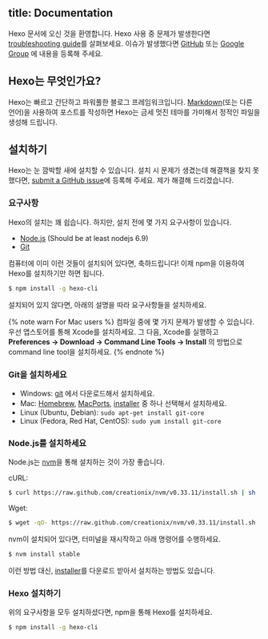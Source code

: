 title: Documentation
---
Hexo 문서에 오신 것을 환영합니다. Hexo 사용 중 문제가 발생한다면 [troubleshooting guide](troubleshooting.html)를 살펴보세요. 이슈가 발생했다면 [GitHub](https://github.com/hexojs/hexo/issues) 또는 [Google Group](https://groups.google.com/group/hexo) 에 내용을 등록해 주세요.

## Hexo는 무엇인가요?

Hexo는 빠르고 간단하고 파워풀한 블로그 프레임워크입니다. [Markdown](http://daringfireball.net/projects/markdown/)(또는 다른 언어)을 사용하여 포스트를 작성하면 Hexo는 금세 멋진 테마를 가미해서 정적인 파일을 생성해 드립니다.

## 설치하기

Hexo는 눈 깜박할 새에 설치할 수 있습니다. 설치 시 문제가 생겼는데 해결책을 찾지 못했다면, [submit a GitHub issue](https://github.com/hexojs/hexo/issues)에 등록해 주세요. 제가 해결해 드리겠습니다.

### 요구사항

Hexo의 설치는 꽤 쉽습니다. 하지만, 설치 전에 몇 가지 요구사항이 있습니다.

- [Node.js](http://nodejs.org/) (Should be at least nodejs 6.9)
- [Git](http://git-scm.com/)

컴퓨터에 이미 이런 것들이 설치되어 있다면, 축하드립니다! 이제 npm을 이용하여 Hexo를 설치하기만 하면 됩니다.

``` bash
$ npm install -g hexo-cli
```

설치되어 있지 않다면, 아래의 설명을 따라 요구사항들을 설치하세요.

{% note warn For Mac users %}
컴파일 중에 몇 가지 문제가 발생할 수 있습니다. 우선 앱스토어를 통해 Xcode를 설치하세요. 그 다음, Xcode를 실행하고 **Preferences -> Download -> Command Line Tools -> Install** 의 방법으로 command line tool을 설치하세요.
{% endnote %}

### Git을 설치하세요

- Windows: [git](https://git-scm.com/download/win) 에서 다운로드해서 설치하세요.
- Mac: [Homebrew](http://mxcl.github.com/homebrew/), [MacPorts](http://www.macports.org/), [installer](http://sourceforge.net/projects/git-osx-installer/) 중 하나 선택해서 설치하세요.
- Linux (Ubuntu, Debian): `sudo apt-get install git-core`
- Linux (Fedora, Red Hat, CentOS): `sudo yum install git-core`

### Node.js를 설치하세요

Node.js는 [nvm](https://github.com/creationix/nvm)을 통해 설치하는 것이 가장 좋습니다.

cURL:

``` bash
$ curl https://raw.github.com/creationix/nvm/v0.33.11/install.sh | sh
```

Wget:

``` bash
$ wget -qO- https://raw.github.com/creationix/nvm/v0.33.11/install.sh | sh
```

nvm이 설치되어 있다면, 터미널을 재시작하고 아래 명령어를 수행하세요.

``` bash
$ nvm install stable
```

이런 방법 대신, [installer](http://nodejs.org/)를 다운로드 받아서 설치하는 방법도 있습니다.

### Hexo 설치하기

위의 요구사항을 모두 설치하셨다면, npm을 통해 Hexo를 설치하세요.

``` bash
$ npm install -g hexo-cli
```

